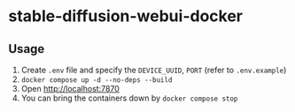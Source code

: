 # stable-diffusion-webui-docker

## Usage

1. Create `.env` file and specify the `DEVICE_UUID`, `PORT` (refer to `.env.example`)
2. `docker compose up -d --no-deps --build`
3. Open [http://localhost:7870](http://localhost:7870)
4. You can bring the containers down by `docker compose stop`